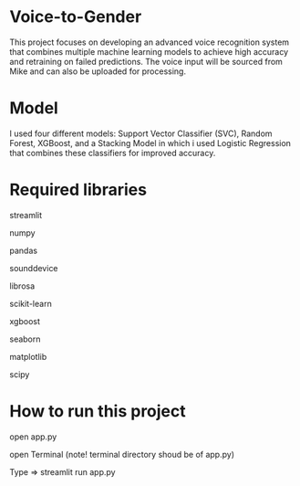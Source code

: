 # Voice-to-Gender
This project focuses on developing an advanced voice recognition system that combines multiple machine learning models to achieve high accuracy and retraining on failed predictions. The voice input will be sourced from Mike and can also be uploaded for processing.

# Model
I used four different models: Support Vector Classifier (SVC), Random Forest, XGBoost, and a Stacking Model in which i used Logistic Regression that combines these classifiers for improved accuracy.

# Required libraries
streamlit

numpy

pandas

sounddevice

librosa

scikit-learn

xgboost

seaborn

matplotlib

scipy

# How to run this project
open app.py

open Terminal (note! terminal directory shoud be of app.py)

Type => streamlit run app.py
